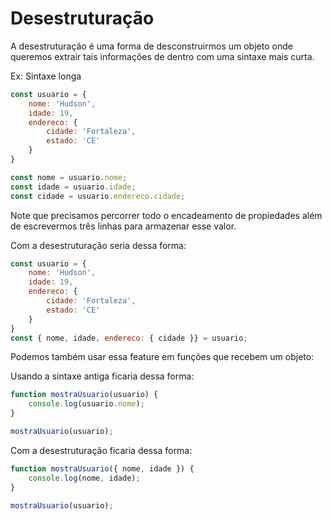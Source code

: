 # Desestruturação
A desestruturação é uma forma de desconstruirmos um objeto onde queremos extrair tais informações de dentro com uma sintaxe mais curta.

Ex: Sintaxe longa
```javascript
const usuario = {
    nome: 'Hudson',
    idade: 19,
    endereco: {
        cidade: 'Fortaleza',
        estado: 'CE'
    }
}

const nome = usuario.nome;
const idade = usuario.idade;
const cidade = usuario.endereco.cidade;
```

Note que precisamos percorrer todo o encadeamento de propiedades além de escrevermos três linhas para armazenar esse valor.

Com a desestruturação seria dessa forma:
```javascript
const usuario = {
    nome: 'Hudson',
    idade: 19,
    endereco: {
        cidade: 'Fortaleza',
        estado: 'CE'
    }
}
const { nome, idade, endereco: { cidade }} = usuario;
```

Podemos também usar essa feature em funções que recebem um objeto:

Usando a sintaxe antiga ficaria dessa forma:
```javascript
function mostraUsuario(usuario) {
    console.log(usuario.nome);
}

mostraUsuario(usuario);
```

Com a desestruturação ficaria dessa forma:
```javascript
function mostraUsuario({ nome, idade }) {
    console.log(nome, idade);
}

mostraUsuario(usuario);
```
